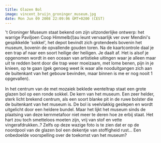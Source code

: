 ```yaml
---
title: Glazen Bol
image: vincent_bruijn_groninger_museum.jpg
date: Mon Jun 09 2008 22:09:06 GMT+0200 (CEST)
---
```


't Groninger Museum staat bekend om zijn uitzonderlijke ontwerp: het warrige Paviljoen Coop Himmelb(l)au leunt vervaarlijk ver over Mendini's gespikkelde 'sokkel', het depot bevindt zich grotendeels bovenin het museum, bovenin de opvallende gouden toren. Na de kaartcontrole daal je een trap af naar een soort heilige der heiligen. Je daalt af. Het is alsof je opgenomen wordt in een oceaan van artistieke uitingen waar je alleen maar uit te redden bent door die trap weer moeizaam, met lome benen, pijn in je knieen, op te gaan (gek genoeg weet ik waar alle nooduitgangen zich aan de buitenkant van het gebouw bevinden, maar binnen is me er nog nooit 1 opgevallen).<br /><br />
In het centrum van de met mozaiek beklede wenteltrap staat een grote glazen bol op een ronde sokkel. De kern van het museum. Een zeer helder, sterk licht brekend centrum, als een soort blanke pit in de ruwe bolster die de buitenkant van het museum is. De bol is veelvlakkig geslepen en wordt uitgelicht door een heldere bundel. Maar het lijkt het museum sinds de plaatsing van deze kernmetafoor niet meer te deren hoe ze erbij staat. Het hart zou toch smetteloos moeten zijn, vrij van stof en vette vingerafdrukken..? Zelfs op deze wazige foto is te zien dat er op de noordpool van de glazen bol een dekentje van stoffigheid rust... Een onbedoelde voorspelling over de toekomst van het museum?

